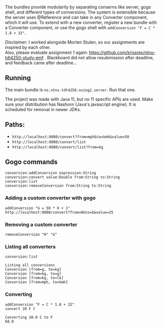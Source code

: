 The bundles provide modularity by separating conserns like server, gogo shell, and different types of conversions.
The system is extensible because the server uses @Reference and can take in any Converter component, which it will use.
To extend with a new converter, register a new bundle with a Converter component, or use the gogo shell with `addConversion "F = C * 1.8 + 32"`.


*Disclaimer*: I worked alongside Morten Stulen, so our assignments are inspired by each other.  
Also, please evaluate assignment 1 again: https://github.com/krissrex/ntnu-tdt4250-study-emf .
Blackboard did not allow resubmission after deadline, and feedback came after deadline...

## Running

The main bundle is `no.ntnu.tdt4250.oving2.server`.
Run that one.

The project was made with Java 11, but no 11 specific APIs are used.
Make sure your distribution has Nashorn (Java's javascript engine). It is scheduled for removal in newer JDKs.

## Paths:

* `http://localhost:8080/convert?from=mph&to=kmh&value=50`
* `http://localhost:8080/convert/list`
* `http://localhost:8080/convert/list?from=kg`

## Gogo commands

```
conversion:addConversion expression:String
conversion:convert value:Double from:String to:String
conversion:list
conversion:removeConversion from:String to:String
```

### Adding a custom converter with gogo

`addConversion "G = 50 * H + 1"`  
`http://localhost:8080/convert?from=H&to=G&value=25`

### Removing a custom converter

`removeConversion "H" "G"`

### Listing all converters

`conversion:list`  

```
Listing all conversions
Conversion [from=g, to=kg]
Conversion [from=kg, to=g]
Conversion [from=kg, to=lb]
Conversion [from=mph, to=kmh]
```

### Converting

`addConversion "F = C * 1.8 + 32"`  
`convert 20 F C`

```
Converting 20.0 C to F
68.0
```
